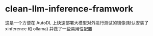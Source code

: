 # clean-llm-inference-framwork
这是一个方便在 AutoDL 上快速部署大模型对外进行测试的镜像(默认安装了 xinference 和 ollama) 并做了一些易用性配置
